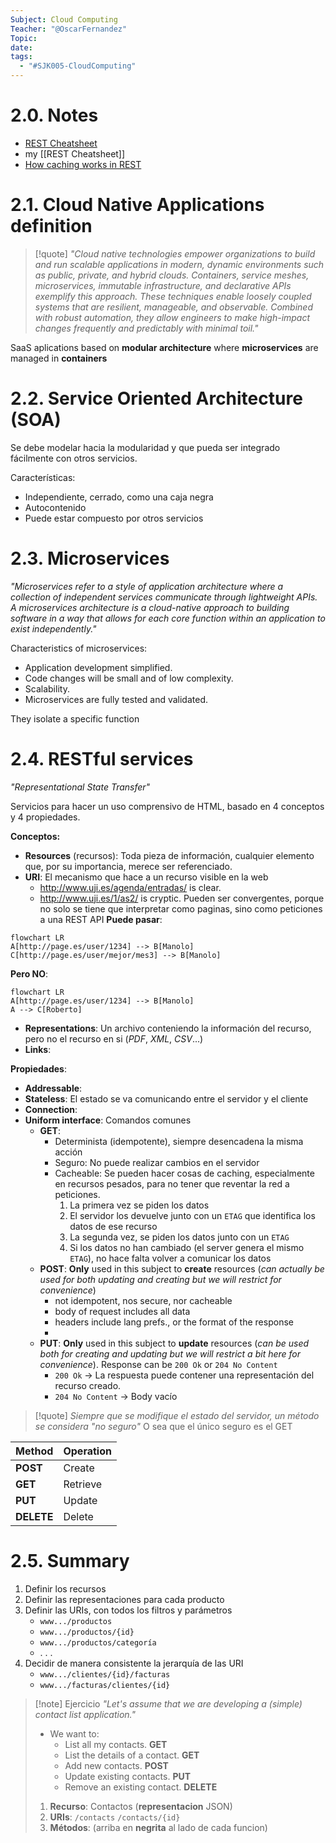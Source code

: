 ```yaml
---
Subject: Cloud Computing
Teacher: "@OscarFernandez"
Topic: 
date: 
tags:
  - "#SJK005-CloudComputing"
---
```


# 2.0. Notes
- [REST Cheatsheet](https://devhints.io/rest-api)
- my [[REST Cheatsheet]]
- [How caching works in REST](https://stellate.co/blog/deep-dive-into-caching-rest-apis) 
# 2.1. Cloud Native Applications definition

>[!quote] 
>*"Cloud native technologies empower organizations to build and run scalable applications in modern, dynamic environments such as public, private, and hybrid clouds. Containers, service meshes, microservices, immutable infrastructure, and declarative APIs exemplify this approach. These techniques enable loosely coupled systems that are resilient, manageable, and observable. Combined with robust automation, they allow engineers to make high-impact changes frequently and predictably with minimal toil."*

SaaS aplications based on **modular architecture** where **microservices** are managed in **containers**

# 2.2. Service Oriented Architecture (SOA)

Se debe modelar hacia la modularidad y que pueda ser integrado fácilmente con otros servicios.

Características:
- Independiente, cerrado, como una caja negra
- Autocontenido
- Puede estar compuesto por otros servicios

# 2.3. Microservices

*"Microservices refer to a style of application architecture where a collection of independent services communicate through lightweight APIs. 
A microservices architecture is a cloud-native approach to building software in a way that allows for each core function within an application to exist independently."*

Characteristics of microservices:
- Application development simplified. 
- Code changes will be small and of low complexity. 
- Scalability. 
- Microservices are fully tested and validated.

They isolate a specific function

# 2.4. RESTful services

 *"Representational State Transfer"*

Servicios para hacer un uso comprensivo de HTML, basado en 4 conceptos y 4 propiedades.

**Conceptos:**
- **Resources** (recursos): Toda pieza de información, cualquier elemento que, por su importancia, merece ser referenciado.
- **URI**: El mecanismo que hace a un recurso visible en la web
	- http://www.uji.es/agenda/entradas/ is clear.
	- http://www.uji.es/1/as2/ is cryptic.
	Pueden ser convergentes, porque no solo se tiene que interpretar como paginas, sino como peticiones a una REST API
**Puede pasar**:

```mermaid
flowchart LR
A[http://page.es/user/1234] --> B[Manolo]
C[http://page.es/user/mejor/mes3] --> B[Manolo]
```
**Pero NO**:
```mermaid
flowchart LR
A[http://page.es/user/1234] --> B[Manolo]
A --> C[Roberto]
```

- **Representations**: Un archivo conteniendo la información del recurso, pero no el recurso en si (*PDF*, *XML*, *CSV*...)
- **Links**: 

**Propiedades**:
- **Addressable**: 
- **Stateless**: El estado se va comunicando entre el servidor y el cliente
- **Connection**: 
- **Uniform interface**: Comandos comunes
	- **GET**: 
		- Determinista (idempotente), siempre desencadena la misma acción
		- Seguro: No puede realizar cambios en el servidor
		- Cacheable: Se pueden hacer cosas de caching, especialmente en recursos pesados, para no tener que reventar la red a peticiones. 
			1. La primera vez se piden los datos
			2. El servidor los devuelve junto con un `ETAG` que identifica los datos de ese recurso
			3. La segunda vez, se piden los datos junto con un `ETAG`
			4. Si los datos no han cambiado (el server genera el mismo `ETAG`), no hace falta volver a comunicar los datos
	- **POST**: **Only** used in this subject to **create** resources (*can actually be used for both updating and creating but we will restrict for convenience*)
		- not idempotent, nos secure, nor cacheable
		- body of request includes all data
		- headers include lang prefs., or the format of the response
		- 
	- **PUT**: **Only** used in this subject to **update** resources (*can be used both for creating and updating but we will restrict a bit here for convenience*). Response can be `200 Ok` or `204 No Content`
		- `200 Ok` -> La respuesta puede contener una representación del recurso creado.
		- `204 No Content` -> Body vacío

>[!quote] 
> *Siempre que se modifique el estado del servidor, un método se considera "no seguro"*
> O sea que el único seguro es el GET


| **Method** | **Operation** |
| ---------- | ------------- |
| **POST**   | Create        |
| **GET**    | Retrieve      |
| **PUT**    | Update        |
| **DELETE** | Delete        |
# 2.5. Summary

1. Definir los recursos
2. Definir las representaciones para cada producto
3. Definir las URIs, con todos los filtros y parámetros
	- `www.../productos`
	- `www.../productos/{id}`
	- `www.../productos/categoría`
	- . . .
4. Decidir de manera consistente la jerarquía de las URI
	- `www.../clientes/{id}/facturas`
	- `www.../facturas/clientes/{id}`

>[!note] Ejercicio
>*"Let's assume that we are developing a (simple) contact list application."*
> - We want to: 
> 	- List all my contacts. **GET**
> 	- List the details of a contact. **GET** 
> 	- Add new contacts. **POST**
> 	- Update existing contacts. **PUT**
> 	- Remove an existing contact. **DELETE**
>
>1. **Recurso**: Contactos (**representacion** JSON)
>2. **URIs**:
>	`/contacts`
>	`/contacts/{id}`
>3. **Métodos**: (arriba en **negrita** al lado de cada funcion)

